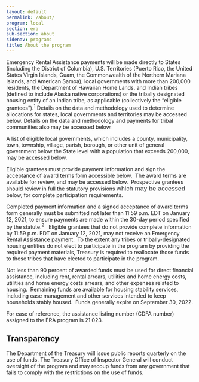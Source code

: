 ```yaml
---
layout: default
permalink: /about/
program: local
section: era
sub-section: about
sidenav: programs
title: About the program
---
```


Emergency Rental Assistance payments will be made directly to States (including the District of Columbia), U.S. Territories (Puerto Rico, the United States Virgin Islands, Guam, the Commonwealth of the Northern Mariana Islands, and American Samoa), local governments with more than 200,000 residents, the Department of Hawaiian Home Lands, and Indian tribes (defined to include Alaska native corporations) or the tribally designated housing entity of an Indian tribe, as applicable (collectively the “eligible grantees”).<sup>1</sup> Details on the data and methodology used to determine allocations for states, local governments and territories may be accessed below. Details on the data and methodology and payments for tribal communities also may be accessed below.

A list of eligible local governments, which includes a county, municipality, town, township, village, parish, borough, or other unit of general government below the State level with a population that exceeds 200,000, may be accessed below.

Eligible grantees must provide payment information and sign the acceptance of award terms form accessible below.&nbsp; The award terms are available for review, and may be accessed below.&nbsp; Prospective grantees should review in full the statutory provisions <span style="font-size: 13pt;"><span style="line-height: 107%;"><span style="font-family: &quot;Calibri&quot;,sans-serif;"><span style="color: rgb(57, 59, 62);">which may be accessed </span></span></span></span>below, for complete participation requirements.
  
Completed payment information and a signed acceptance of award terms form generally must be submitted not later than 11:59 p.m. EDT on January 12, 2021, to ensure payments are made within the 30-day period specified by the statute.<sup>2</sup>&nbsp;&nbsp; Eligible grantees that do not provide complete information by 11:59 p.m. EDT on January 12, 2021, may not receive an Emergency Rental Assistance payment.&nbsp; To the extent any tribes or tribally-designated housing entities do not elect to participate in the program by providing the required payment materials, Treasury is required to reallocate those funds to those tribes that have elected to participate in the program.

Not less than 90 percent of awarded funds must be used for direct financial assistance, including rent, rental arrears, utilities and home energy costs, utilities and home energy costs arrears, and other expenses related to housing.&nbsp; Remaining funds are available for housing stability services, including case management and other services intended to keep households stably housed.&nbsp; Funds generally expire on September 30, 2022.

For ease of reference, the assistance listing number (CDFA number) assigned to the ERA program is 21.023.

## Transparency

The Department of the Treasury will issue public reports quarterly on the use of funds. The Treasury Office of Inspector General will conduct oversight of the program and may recoup funds from any government that fails to comply with the restrictions on the use of funds.